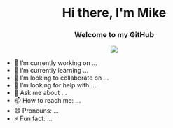 <h1 align="center">Hi there, I'm Mike</h1>
<h3 align="center">Welcome to my GitHub</h3>

<!--
**MikeSchmidt85/MikeSchmidt85** is a ✨ _special_ ✨ repository because its `README.md` (this file) appears on your GitHub profile.

Here are some ideas to get you started:
-->

<p align="center"><img src="https://user-images.githubusercontent.com/89613492/167223153-1d56a8df-b0d9-43bc-9f06-f6e8cfb39a0b.jpg" /></p>

- 🔭 I’m currently working on ...
- 🌱 I’m currently learning ...
- 👯 I’m looking to collaborate on ...
- 🤔 I’m looking for help with ...
- 💬 Ask me about ...
- 📫 How to reach me: ...
- 😄 Pronouns: ...
- ⚡ Fun fact: ...





